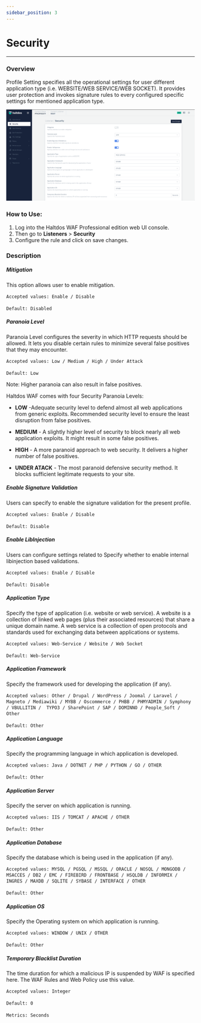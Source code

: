 ```yaml
---
sidebar_position: 3
---
```




# Security


---
### Overview 
Profile Setting specifies all the operational settings for user different application type (i.e. WEBSITE/WEB SERVICE/WEB SOCKET). It provides user protection and invokes signature rules to every configured specific settings for mentioned application type.

![security](/img/pro-waf/docs/security.png)

### How to Use:
1. Log into the Haltdos WAF Professional edition web UI console.
3. Then go to **Listeners** > **Security**
3. Configure the rule and click on save changes.

### Description

##### **Mitigation**
This option allows user to enable mitigation.  

    Accepted values: Enable / Disable

    Default: Disabled  


##### **Paranoia Level** 
Paranoia Level configures the severity in which HTTP requests should be allowed. It lets you disable certain rules to minimize several false positives that they may encounter. 

    Accepted values: Low / Medium / High / Under Attack

    Default: Low  
   
Note: Higher paranoia can also result in false positives.  

Haltdos WAF comes with four Security Paranoia Levels:  

- **LOW** -Adequate security level to defend almost all web applications from generic exploits. Recommended security level to ensure the least disruption from false positives.  

- **MEDIUM** - A slightly higher level of security to block nearly all web application exploits. It might result in some false positives.  

- **HIGH** - A more paranoid approach to web security. It delivers a higher number of false positives.  

- **UNDER ATACK** - The most paranoid defensive security method. It blocks sufficient legitimate requests to your site.  

##### **Enable Signature Validation**
Users can specify to enable the signature validation for the present profile.  

    Accepted values: Enable / Disable

    Default: Disable

##### **Enable LibInjection**
Users can configure settings related to Specify whether to enable internal libinjection based validations.  

    Accepted values: Enable / Disable

    Default: Disable  

##### **Application Type**
Specify the type of application (i.e. website or web service). A website is a collection of linked web pages (plus their associated resources) that share a unique domain name. A web service is a collection of open protocols and standards used for exchanging data between applications or systems.

    Accepted values: Web-Service / Website / Web Socket

    Default: Web-Service  

##### **Application Framework**
Specify the framework used for developing the application (if any). 

    Accepted values: Other / Drupal / WordPress / Joomal / Laravel / Magneto / Mediawiki / MYBB / Oscommerce / PHBB / PHMYADMIN / Symphony / VBULLITIN /  TYPO3 / SharePoint / SAP / DOMINNO / People_Soft / Other

    Default: Other  

##### **Application Language**
Specify the programming language in which application is developed. 

    Accepted values: Java / DOTNET / PHP / PYTHON / GO / OTHER

    Default: Other  

##### **Application Server**
Specify the server on which application is running.  

    Accepted values: IIS / TOMCAT / APACHE / OTHER

    Default: Other  

##### **Application  Database**
Specify the database which is being used in the application (if any).  

    Accepted values: MYSQL / PGSQL / MSSQL / ORACLE / NOSQL / MONGODB / MSACCES / DB2 / EMC / FIREBIRD / FRONTBASE / HSQLDB / INFORMIX / INGRES / MAXDB / SQLITE / SYBASE / INTERFACE / OTHER

    Default: Other  

##### **Application OS**
Specify the Operating system on which application is running.  

    Accepted values: WINDOW / UNIX / OTHER

    Default: Other  

##### **Temporary Blacklist Duration**
The time duration for which a malicious IP is suspended by WAF is specified here. The WAF Rules and Web Policy use this value.  

    Accepted values: Integer

    Default: 0  

    Metrics: Seconds 

